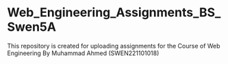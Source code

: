 # Web_Engineering_Assignments_BS_Swen5A
This repository is created for uploading assignments for the Course of Web Engineering By Muhammad Ahmed (SWEN221101018)
